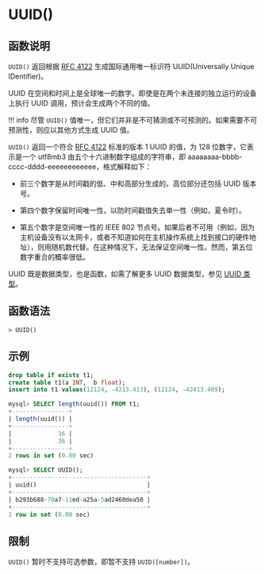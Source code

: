 # **UUID()**

## **函数说明**

`UUID()` 返回根据 [RFC 4122](http://www.ietf.org/rfc/rfc4122.txt) 生成国际通用唯一标识符 UUID(Universally Unique IDentifier)。

UUID 在空间和时间上是全球唯一的数字。即使是在两个未连接的独立运行的设备上执行 UUID 调用，预计会生成两个不同的值。

!!! info
    尽管 `UUID()` 值唯一，但它们并非是不可猜测或不可预测的。如果需要不可预测性，则应以其他方式生成 UUID 值。

`UUID()` 返回一个符合 [RFC 4122](http://www.ietf.org/rfc/rfc4122.txt) 标准的版本 1 UUID 的值，为 128 位数字，它表示是一个 utf8mb3 由五个十六进制数字组成的字符串，即 aaaaaaaa-bbbb-cccc-dddd-eeeeeeeeeeee，格式解释如下：

- 前三个数字是从时间戳的低、中和高部分生成的。高位部分还包括 UUID 版本号。

- 第四个数字保留时间唯一性，以防时间戳值失去单一性（例如，夏令时）。

- 第五个数字是空间唯一性的 IEEE 802 节点号。如果后者不可用（例如，因为主机设备没有以太网卡，或者不知道如何在主机操作系统上找到接口的硬件地址），则用随机数代替。在这种情况下，无法保证空间唯一性。然而，第五位数字重合的概率很低。

UUID 既是数据类型，也是函数，如需了解更多 UUID 数据类型，参见 [UUID 类型](../../Data-Types/uuid-type.md)。

## **函数语法**

```
> UUID()
```

## **示例**

```sql
drop table if exists t1;
create table t1(a INT,  b float);
insert into t1 values(12124, -4213.413), (12124, -42413.409);

mysql> SELECT length(uuid()) FROM t1;
+----------------+
| length(uuid()) |
+----------------+
|             36 |
|             36 |
+----------------+
2 rows in set (0.00 sec)

mysql> SELECT UUID();
+--------------------------------------+
| uuid()                               |
+--------------------------------------+
| b293b688-70a7-11ed-a25a-5ad2460dea50 |
+--------------------------------------+
1 row in set (0.00 sec)
```

## **限制**

`UUID()` 暂时不支持可选参数，即暂不支持 `UUID([number])`。
